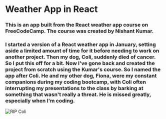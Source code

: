 # Weather App in React

### This is an app built from the React weather app course on FreeCodeCamp. The course was created by Nishant Kumar. 


### I started a version of a React weather app in January, setting aside a limited amount of time for it before needing to work on another project. Then my dog, Coli, suddenly died of cancer. So I put this off for a bit. Now I've gone back and created the project from scratch using the Kumar's course. So I named the app after Coli. He and my other dog, Fiona, were my constant companions during my coding bootcamp, with Coli often interrupting my presentations to the class by barking at something that wasn't really a threat. He is missed greatly, especially when I'm coding. 

![RIP Coli](2021-01-01.jpg)